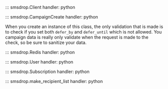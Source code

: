 ::: smsdrop.Client
    handler: python

::: smsdrop.CampaignCreate
    handler: python

When you create an instance of this class, the only validation that is made is to check if you
set both `defer_by` and `defer_until` which is not allowed. You campaign data is really only validate
when the request is made to the check, so be sure to sanitize your data.

::: smsdrop.Redis
    handler: python

::: smsdrop.User
    handler: python

::: smsdrop.Subscription
    handler: python

::: smsdrop.make_recipient_list
    handler: python

